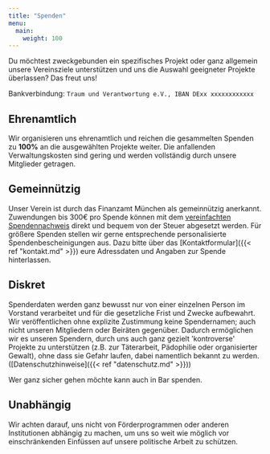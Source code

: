 ```yaml
---
title: "Spenden"
menu:
  main:
    weight: 100
---
```


Du möchtest zweckgebunden ein spezifisches Projekt oder ganz allgemein unsere Vereinsziele unterstützen und uns die Auswahl geeigneter Projekte überlassen? Das freut uns!

Bankverbindung: `Traum und Verantwortung e.V., IBAN DExx xxxxxxxxxxxx`

## Ehrenamtlich

Wir organisieren uns ehrenamtlich und reichen die gesammelten Spenden zu **100%** an die ausgewählten Projekte weiter. Die anfallenden Verwaltungskosten sind gering und werden vollständig durch unsere Mitglieder getragen.

## Gemeinnützig

Unser Verein ist durch das Finanzamt München als gemeinnützig anerkannt. Zuwendungen bis 300€ pro Spende können mit dem [vereinfachten Spendennachweis](/verein/Vereinfachter-Spendennachweis-Traum-und-Verantwortung.pdf) direkt und bequem von der Steuer abgesetzt werden. Für größere Spenden stellen wir gerne entsprechende personalisierte Spendenbescheinigungen aus. Dazu bitte über das [Kontaktformular]({{< ref "kontakt.md" >}}) eure Adressdaten und Angaben zur Spende hinterlassen.

## Diskret

Spenderdaten werden ganz bewusst nur von einer einzelnen Person im Vorstand verarbeitet und für die gesetzliche Frist und Zwecke aufbewahrt. Wir veröffentlichen ohne explizite Zustimmung keine Spendernamen; auch nicht unseren Mitgliedern oder Beiräten gegenüber. Dadurch ermöglichen wir es unseren Spendern, durch uns auch ganz gezielt 'kontroverse' Projekte zu unterstützen (z.B. zur Täterarbeit, Pädophilie oder organisierter Gewalt), ohne dass sie Gefahr laufen, dabei namentlich bekannt zu werden. ([Datenschutzhinweise]({{< ref "datenschutz.md" >}}))

Wer ganz sicher gehen möchte kann auch in Bar spenden.

## Unabhängig

Wir achten darauf, uns nicht von Förderprogrammen oder anderen Institutionen abhängig zu machen, um uns so weit wie möglich vor einschränkenden Einfüssen auf unsere politische Arbeit zu schützen.